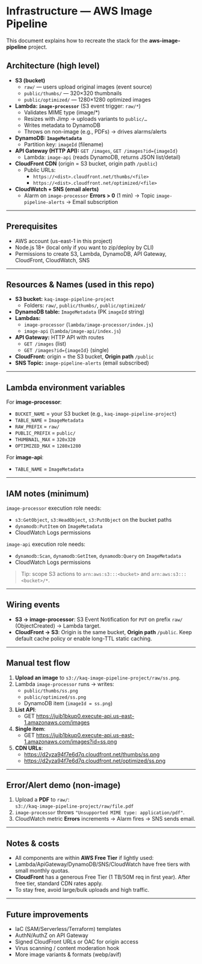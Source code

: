 # Infrastructure — AWS Image Pipeline

This document explains how to recreate the stack for the **aws-image-pipeline** project.

## Architecture (high level)

- **S3 (bucket)**  
  - `raw/` — users upload original images (event source)  
  - `public/thumbs/` — 320×320 thumbnails  
  - `public/optimized/` — 1280×1280 optimized images
- **Lambda: `image-processor`** (S3 event trigger: `raw/*`)  
  - Validates MIME type (image/*)  
  - Resizes with Jimp → uploads variants to `public/…`  
  - Writes metadata to DynamoDB  
  - Throws on non-image (e.g., PDFs) → drives alarms/alerts
- **DynamoDB: `ImageMetadata`**  
  - Partition key: `imageId` (filename)
- **API Gateway (HTTP API):** `GET /images`, `GET /images?id={imageId}`  
  - Lambda: `image-api` (reads DynamoDB, returns JSON list/detail)
- **CloudFront CDN** (origin = S3 bucket, origin path `/public`)  
  - Public URLs:  
    - `https://<dist>.cloudfront.net/thumbs/<file>`  
    - `https://<dist>.cloudfront.net/optimized/<file>`
- **CloudWatch + SNS (email alerts)**  
  - Alarm on `image-processor` **Errors > 0** (1 min) → Topic `image-pipeline-alerts` → Email subscription

---

## Prerequisites

- AWS account (us-east-1 in this project)  
- Node.js 18+ (local only if you want to zip/deploy by CLI)  
- Permissions to create S3, Lambda, DynamoDB, API Gateway, CloudFront, CloudWatch, SNS

---

## Resources & Names (used in this repo)

- **S3 bucket:** `kaq-image-pipeline-project`  
  - Folders: `raw/`, `public/thumbs/`, `public/optimized/`
- **DynamoDB table:** `ImageMetadata` (PK `imageId` string)
- **Lambdas:**  
  - `image-processor` (`lambda/image-processor/index.js`)  
  - `image-api` (`lambda/image-api/index.js`)
- **API Gateway:** HTTP API with routes  
  - `GET /images` (list)  
  - `GET /images?id={imageId}` (single)
- **CloudFront:** origin = the S3 bucket, **Origin path** `/public`
- **SNS Topic:** `image-pipeline-alerts` (email subscribed)

---

## Lambda environment variables

For **image-processor**:
- `BUCKET_NAME` = your S3 bucket (e.g., `kaq-image-pipeline-project`)
- `TABLE_NAME` = `ImageMetadata`
- `RAW_PREFIX` = `raw/`
- `PUBLIC_PREFIX` = `public/`
- `THUMBNAIL_MAX` = `320x320`
- `OPTIMIZED_MAX` = `1280x1280`

For **image-api**:
- `TABLE_NAME` = `ImageMetadata`

---

## IAM notes (minimum)

`image-processor` execution role needs:
- `s3:GetObject`, `s3:HeadObject`, `s3:PutObject` on the bucket paths
- `dynamodb:PutItem` on `ImageMetadata`
- CloudWatch Logs permissions

`image-api` execution role needs:
- `dynamodb:Scan`, `dynamodb:GetItem`, `dynamodb:Query` on `ImageMetadata`
- CloudWatch Logs permissions

> Tip: scope S3 actions to `arn:aws:s3:::<bucket>` and `arn:aws:s3:::<bucket>/*`.

---

## Wiring events

- **S3 → image-processor**: S3 Event Notification for `PUT` on prefix `raw/` (ObjectCreated) → Lambda target.
- **CloudFront → S3**: Origin is the same bucket, **Origin path** `/public`. Keep default cache policy or enable long-TTL static caching.

---

## Manual test flow

1. **Upload an image** to `s3://kaq-image-pipeline-project/raw/ss.png`.
2. Lambda `image-processor` runs → writes:
   - `public/thumbs/ss.png`
   - `public/optimized/ss.png`
   - DynamoDB item (`imageId = ss.png`)
3. **List API**:
   - GET https://juib1bkup0.execute-api.us-east-1.amazonaws.com/images
4. **Single item**:
   - GET https://juib1bkup0.execute-api.us-east-1.amazonaws.com/images?id=ss.png
5. **CDN URLs**:
   - https://d2yza94f7e6d7q.cloudfront.net/thumbs/ss.png
   - https://d2yza94f7e6d7q.cloudfront.net/optimized/ss.png
     
---

## Error/Alert demo (non-image)

1. Upload a **PDF** to `raw/`:  
`s3://kaq-image-pipeline-project/raw/file.pdf`
2. `image-processor` throws `"Unsupported MIME type: application/pdf"`.
3. CloudWatch metric **Errors** increments → Alarm fires → SNS sends email.

---

## Notes & costs

- All components are within **AWS Free Tier** if lightly used:
- Lambda/ApiGateway/DynamoDB/SNS/CloudWatch have free tiers with small monthly quotas.
- **CloudFront** has a generous Free Tier (1 TB/50M req in first year). After free tier, standard CDN rates apply.
- To stay free, avoid large/bulk uploads and high traffic.
  
---

## Future improvements

- IaC (SAM/Serverless/Terraform) templates
- AuthN/AuthZ on API Gateway
- Signed CloudFront URLs or OAC for origin access
- Virus scanning / content moderation hook
- More image variants & formats (webp/avif)



